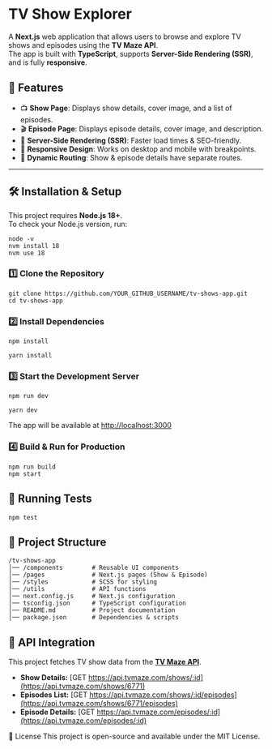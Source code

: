 # TV Show Explorer

A **Next.js** web application that allows users to browse and explore TV shows and episodes using the **TV Maze API**.  
The app is built with **TypeScript**, supports **Server-Side Rendering (SSR)**, and is fully **responsive**.

## 🚀 Features
- 📺 **Show Page**: Displays show details, cover image, and a list of episodes.
- 🎬 **Episode Page**: Displays episode details, cover image, and description.
- 🔄 **Server-Side Rendering (SSR)**: Faster load times & SEO-friendly.
- 🎨 **Responsive Design**: Works on desktop and mobile with breakpoints.
- 🔗 **Dynamic Routing**: Show & episode details have separate routes.

---

## 🛠 Installation & Setup
This project requires **Node.js 18+**.  
To check your Node.js version, run:
```
node -v
nvm install 18
nvm use 18
```

### 1️⃣ Clone the Repository
```
git clone https://github.com/YOUR_GITHUB_USERNAME/tv-shows-app.git
cd tv-shows-app
```

### 2️⃣ Install Dependencies
```
npm install
```
```
yarn install
```

### 3️⃣ Start the Development Server
```
npm run dev
```
```
yarn dev
```

The app will be available at [http://localhost:3000](http://localhost:3000)

### 4️⃣ Build & Run for Production
```
npm run build
npm start
```

## 🔬 Running Tests
```
npm test
```

## 📂 Project Structure
```
/tv-shows-app
│── /components        # Reusable UI components
│── /pages             # Next.js pages (Show & Episode)
│── /styles            # SCSS for styling
│── /utils             # API functions
│── next.config.js     # Next.js configuration
│── tsconfig.json      # TypeScript configuration
│── README.md          # Project documentation
│── package.json       # Dependencies & scripts
```

## 📡 API Integration
This project fetches TV show data from the **[TV Maze API](https://www.tvmaze.com/api)**.

- **Show Details:** [GET https://api.tvmaze.com/shows/:id](https://api.tvmaze.com/shows/6771)
- **Episodes List:** [GET https://api.tvmaze.com/shows/:id/episodes](https://api.tvmaze.com/shows/6771/episodes)
- **Episode Details:** [GET https://api.tvmaze.com/episodes/:id](https://api.tvmaze.com/episodes/:id)

📜 License
This project is open-source and available under the MIT License.